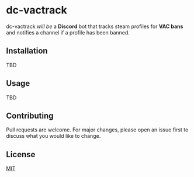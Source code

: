 # dc-vactrack

dc-vactrack *will be* a **Discord** bot that tracks steam profiles for **VAC bans** and notifies a channel if a profile has been banned.

## Installation

TBD

## Usage

TBD 

## Contributing
Pull requests are welcome. For major changes, please open an issue first to discuss what you would like to change.

## License
[MIT](https://choosealicense.com/licenses/mit/)